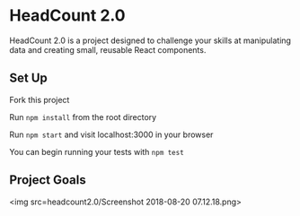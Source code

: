 # HeadCount 2.0

HeadCount 2.0 is a project designed to challenge your skills at manipulating data and creating small, reusable React components.  

## Set Up

Fork this project

Run `npm install` from the root directory

Run `npm start` and visit localhost:3000 in your browser

You can begin running your tests with `npm test`

## Project Goals

<img src=headcount2.0/Screenshot 2018-08-20 07.12.18.png>
